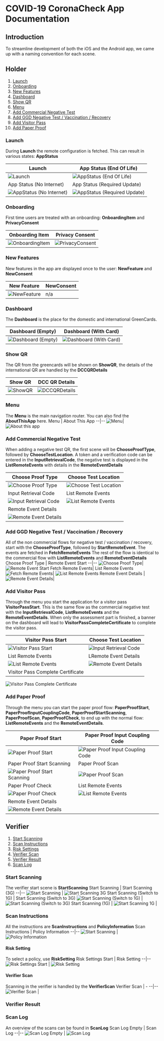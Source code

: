 # COVID-19 CoronaCheck App Documentation

## Introduction
To streamline development of both the iOS and the Android app, we came up with a naming convention for each scene.

## Holder
1. [Launch](#launch)
2. [Onboarding](#onboarding)
3. [New Features](#new-features)
4. [Dashboard](#dashboard)
5. [Show QR](#show-qr)
6. [Menu](#Menu)
7. [Add Commercial Negative Test](#add-commercial-negative-test)
8. [Add GGD Negative Test / Vaccination / Recovery](#add-ggd-negative-test--vaccination--recovery)
9. [Add Visitor Pass](#add-visitor-pass)
10. [Add Paper Proof](#add-paper-proof)

### Launch
During **Launch** the remote configuration is fetched. This can result in various states: **AppStatus**

Launch | App Status (End Of Life)
--|--
![Launch](images/launch.png)| ![AppStatus (End Of Life)](images/end-of-life.png)
App Status (No Internet) | App Status (Required Update)
![AppStatus (No Internet)](images/no-internet.png)| ![AppStatus (Required Update)](images/required-update.png)

### Onboarding
First time users are treated with an onboarding: **OnboardingItem** and **PrivacyConsent**

Onboarding Item | Privacy Consent
--|--
![OnboardingItem](images/onboarding-item.png)| ![PrivacyConsent](images/privacy-consent.png)

### New Features
New features in the app are displayed once to the user: **NewFeature** and **NewConsent**

New Feature | NewConsent
--|--
![NewFeature](images/onboarding-item.png)| n/a

### Dashboard
The **Dashboard** is the place for the domestic and international GreenCards.

Dashboard (Empty) | Dashboard (With Card)
--|--
![Dashboard (Empty)](images/dashboard-empty.png)| ![Dashboard (With Card)](images/dashboard-greencard.png)

### Show QR
The QR from the greencards will be shown on **ShowQR**, the details of the international QR are handled by the **DCCQRDetails**

Show QR | DCC QR Details
--|--
![ShowQR](images/show-qr.png)| ![DCCQRDetails](images/dcc-qr-details.png)

### Menu
The **Menu** is the main navigation router. You can also find the **AboutThisApp** here. 
Menu | About This App
--|--
![Menu](images/menu.png)| ![About this app](images/about-this-app.png)

### Add Commercial Negative Test
When adding a negative test QR, the first scene will be **ChooseProofType**, followed by **ChooseTestLocation**.
A token and a verification code can be entered in the **InputRetrievalCode**, the negative test is displayed in the **ListRemoteEvents** with details in the **RemoteEventDetails**

Choose Proof Type | Choose Test Location
--|--
![Choose Proof Type](images/choose-proof-type.png)| ![Choose Test Location](images/choose-test-location.png)
Input Retrieval Code| List Remote Events
![Input Retrieval Code](images/input-retrieval-code.png)| ![List Remote Events](images/list-remote-events.png)
Remote Event Details | 
![Remote Event Details ](images/remote-event-details.png)| 

### Add GGD Negative Test / Vaccination / Recovery
All of the non commercial flows for negative test / vaccination / recovery, start with the **ChooseProofType**, followed by **StartRemoteEvent**. The events are fetched in **FetchRemoteEvents** The rest of the flow is identical to the commercial flow with **ListRemoteEvents** and **RemoteEventDetails**
Choose Proof Type | Remote Event Start
--|--
![Choose Proof Type](images/choose-proof-type.png)| ![Remote Event Start](images/remote-event-start.png)
Fetch Remote Events| List Remote Events
![Fetch Remote Events](images/fetch-remote-events.png)| ![List Remote Events](images/list-remote-events-vaccination.png)
Remote Event Details | 
![Remote Event Details ](images/remote-event-details-vaccination.png)| 

### Add Visitor Pass
Through the menu you start the application for a visitor pass **VisitorPassStart**. This is the same flow as the commercial negative test with the **InputRetrievalCode**, **ListRemoteEvents** and the **RemoteEventDetails**. When only the assessment part is finished, a banner on the dashboard will lead to **VisitorPassCompleteCertificate** to complete the visitor pass.

Visitor Pass Start | Choose Test Location
--|--
![Visitor Pass Start](images/visitor-pass-start.png)| ![Input Retrieval Code](images/input-retrieval-code-visitor-pass.png)
 List Remote Events| LRemote Event Details 
![List Remote Events](images/list-remote-events-visitor-pass.png)|![Remote Event Details](images/remote-event-details-visitor-pass.png)
Visitor Pass Complete Certificate |
![Visitor Pass Complete Certificate](images/visitor-pass-complete-certificate.png)

### Add Paper Proof
Through the menu you can start the paper proof flow: **PaperProofStart**, **PaperProofInputCouplingCode**, **PaperProofStartScanning**, **PaperProofScan**, **PaperProofCheck**, to end up with the normal flow: **ListRemoteEvents** and the **RemoteEventDetails**.

Paper Proof Start | Paper Proof Input Coupling Code
--|--
![Paper Proof Start](images/paper-proof-start.png) | ![Paper Proof Input Coupling Code](images/paper-proof-input-coupling-code.png)
Paper Proof Start Scanning | Paper Proof Scan
![Paper Proof Start Scanning](images/paper-proof-start-scanning.png) | ![Paper Proof Scan](images/paper-proof-scan.png)
Paper Proof Check | List Remote Events
![Paper Proof Check ](images/paper-proof-check.png)| ![List Remote Events](images/list-remote-events-paper-proof.png)
Remote Event Details | 
![Remote Event Details ](images/remote-event-details-paper-proof.png)| 


## Verifier

1. [Start Scanning](#start-scanning)
2. [Scan Instructions](#scan-instructions)
3. [Risk Settings](#risk-settings)
4. [Verifier Scan](#verifier-scan)
5. [Verifier Result](#verifier-result)
6. [Scan Log](#scan-log)

### Start Scanning
The verifier start scene is **StartScanning** 
Start Scanning | Start Scanning (3G)
--|--
![Start Scanning](images/start-scanning.png) | ![Start Scanning 3G](images/start-scanning-3G.png)
Start Scanning (Switch to 1G) | Start Scanning (Switch to 3G)
![Start Scanning (Switch to 1G)](images/start-scanning-to-1G.png) | ![Start Scanning (Switch to 3G)](images/start-scanning-to-3G.png)
Start Scanning (1G) | 
![Start Scanning 1G](images/start-scanning-1G.png) |

### Scan Instructions
All the instructions are **ScanInstructions** and **PolicyInformation**
Scan Instructions | Policy Information
--|--
![Start Scanning](images/scan-instructions.png) | ![Policy Information](images/policy-information.png)

#### Risk Setting
To select a policy, use **RiskSetting**
Risk Settings Start | Risk Setting
--|--
![Risk Settings Start](images/risk-setting-start.png) | ![Risk Setting](images/risk-setting.png)

#### Verifier Scan
Scanning in the verifier is handled by the **VerifierScan**
Verifier Scan | -
--|--
![Verifier Scan](images/scan.png) |

### Verifier Result

### Scan Log
An overview of the scans can be found in **ScanLog**
Scan Log Empty | Scan Log
--|--
![Scan Log Empty](images/scan-log-empty.png) | ![Scan Log](images/scan-log.png)